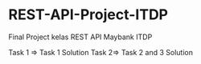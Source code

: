 # REST-API-Project-ITDP
Final Project kelas REST API Maybank ITDP

Task 1 => Task 1 Solution
Task 2=> Task 2 and 3 Solution
